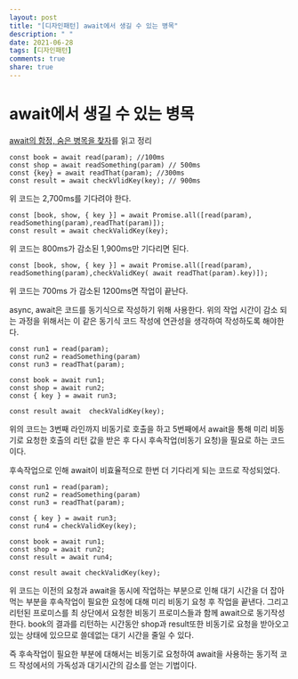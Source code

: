 ```yaml
---
layout: post
title: "[디자인패턴] await에서 생길 수 있는 병목"
description: " "
date: 2021-06-28
tags: [디자인패턴]
comments: true
share: true
---
```


# await에서 생길 수 있는 병목

[await의 함정, 숨은 병목을 찾자](https://jaeheon.kr/161?category=823252)를 읽고 정리

```
const book = await read(param); //100ms
const shop = await readSomething(param) // 500ms
const {key} = await readThat(param); //300ms
const result = await checkVlidKey(key); // 900ms
```

위 코드는 2,700ms를 기다려야 한다.

```
const [book, show, { key }] = await Promise.all([read(param), readSomething(param),readThat(param)]);
const result = await checkValidKey(key);
```

위 코드는 800ms가 감소된 1,900ms만 기다리면 된다.

```
const [book, show, { key }] = await Promise.all([read(param), readSomething(param),checkValidKey( await readThat(param).key)]);
```

위 코드는 700ms 가 감소된 1200ms면 작업이 끝난다.

async, await은 코드를 동기식으로 작성하기 위해 사용한다. 위의 작업 시간이 감소 되는 과정을 위해서는 이 같은 동기식 코드 작성에 연관성을 생각하여 작성하도록 해야한다.

```
const run1 = read(param);
const run2 = readSomething(param)
const run3 = readThat(param);

const book = await run1;
const shop = await run2;
const { key } = await run3;

const result await  checkValidKey(key);
```

위의 코드는 3번째 라인까지 비동기로 호출을 하고 5번째에서 await을 통해 미리 비동기로 요청한 호출의 리턴 값을 받은 후 다시 후속작업(비동기 요청)을 필요로 하는 코드이다.

후속작업으로 인해 await이 비효율적으로 한번 더 기다리게 되는 코드로 작성되었다.

```
const run1 = read(param);
const run2 = readSomething(param)
const run3 = readThat(param);

const { key } = await run3;
const run4 = checkValidKey(key);

const book = await run1;
const shop = await run2;
const result = await run4;

const result await checkValidKey(key);
```

위 코드는 이전의 요청과 await을 동시에 작업하는 부분으로 인해 대기 시간을 더 잡아먹는 부분을
후속작업이 필요한 요청에 대해 미리 비동기 요청 후 작업을 끝낸다. 그리고 리턴된 프로미스를 최 상단에서 요청한 비동기 프로미스들과 함께 await으로 동기작성한다. book의 결과를 리턴하는 시간동안 shop과 result또한 비동기로 요청을 받아오고 있는 상태에 있으므로 쓸데없는 대기 시간을 줄일 수 있다.

즉 후속작업이 필요한 부분에 대해서는 비동기로 요청하여 await을 사용하는 동기적 코드 작성에서의 가독성과 대기시간의 감소를 얻는 기법이다.
